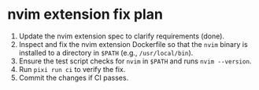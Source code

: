 # nvim extension fix plan

1. Update the nvim extension spec to clarify requirements (done).
2. Inspect and fix the nvim extension Dockerfile so that the `nvim` binary is installed to a directory in `$PATH` (e.g., `/usr/local/bin`).
3. Ensure the test script checks for `nvim` in `$PATH` and runs `nvim --version`.
4. Run `pixi run ci` to verify the fix.
5. Commit the changes if CI passes.
